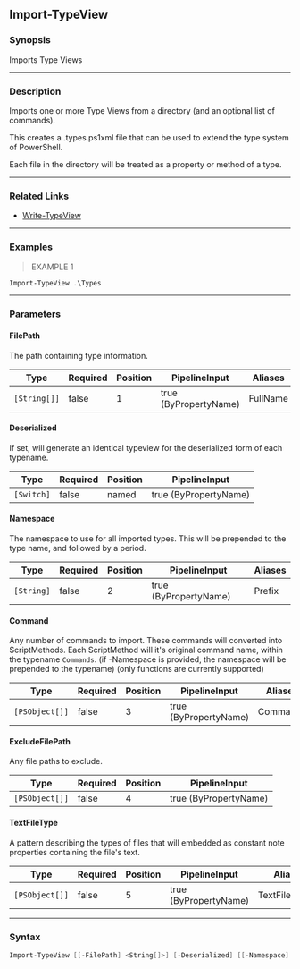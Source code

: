 Import-TypeView
---------------

### Synopsis
Imports Type Views

---

### Description

Imports one or more Type Views from a directory (and an optional list of commands).

This creates a .types.ps1xml file that can be used to extend the type system of PowerShell.

Each file in the directory will be treated as a property or method of a type.

---

### Related Links
* [Write-TypeView](Write-TypeView.md)

---

### Examples
> EXAMPLE 1

```PowerShell
Import-TypeView .\Types
```

---

### Parameters
#### **FilePath**
The path containing type information.

|Type        |Required|Position|PipelineInput        |Aliases |
|------------|--------|--------|---------------------|--------|
|`[String[]]`|false   |1       |true (ByPropertyName)|FullName|

#### **Deserialized**
If set, will generate an identical typeview for the deserialized form of each typename.

|Type      |Required|Position|PipelineInput        |
|----------|--------|--------|---------------------|
|`[Switch]`|false   |named   |true (ByPropertyName)|

#### **Namespace**
The namespace to use for all imported types.
This will be prepended to the type name, and followed by a period.

|Type      |Required|Position|PipelineInput        |Aliases|
|----------|--------|--------|---------------------|-------|
|`[String]`|false   |2       |true (ByPropertyName)|Prefix |

#### **Command**
Any number of commands to import.
These commands will converted into ScriptMethods.
Each ScriptMethod will it's original command name, within the typename `Commands`.
(if -Namespace is provided, the namespace will be prepended to the typename)
(only functions are currently supported)

|Type          |Required|Position|PipelineInput        |Aliases |
|--------------|--------|--------|---------------------|--------|
|`[PSObject[]]`|false   |3       |true (ByPropertyName)|Commands|

#### **ExcludeFilePath**
Any file paths to exclude.

|Type          |Required|Position|PipelineInput        |
|--------------|--------|--------|---------------------|
|`[PSObject[]]`|false   |4       |true (ByPropertyName)|

#### **TextFileType**
A pattern describing the types of files that will embedded as constant note properties containing the file's text.

|Type          |Required|Position|PipelineInput        |Aliases        |
|--------------|--------|--------|---------------------|---------------|
|`[PSObject[]]`|false   |5       |true (ByPropertyName)|TextFilePattern|

---

### Syntax
```PowerShell
Import-TypeView [[-FilePath] <String[]>] [-Deserialized] [[-Namespace] <String>] [[-Command] <PSObject[]>] [[-ExcludeFilePath] <PSObject[]>] [[-TextFileType] <PSObject[]>] [<CommonParameters>]
```
